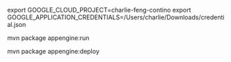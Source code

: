 export GOOGLE_CLOUD_PROJECT=charlie-feng-contino
export GOOGLE_APPLICATION_CREDENTIALS=/Users/charlie/Downloads/credential.json

mvn package appengine:run

mvn package appengine:deploy